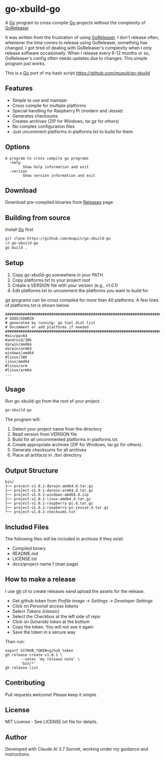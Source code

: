 # go-xbuild-go

A [Go](https://go.dev/) program to cross compile 
[Go](https://go.dev/) projects without the complexity of [GoReleaser](https://goreleaser.com/).

It was written from the frustration of using [GoReleaser](https://goreleaser.com/). I don't 
release often, whenever the time comes to release using GoReleaser, 
something has changed.
I got tired of dealing with GoReleaser's complexity when I only release
software occasionally. When I release every 6-12 months or so, GoReleaser's
config often needs updates due to changes. This simple program just works.

This is a [Go](https://go.dev/) port of my bash script https://github.com/muquit/go-xbuild

## Features
- Simple to use and maintain
- Cross compile for multiple platforms
- Special handling for Raspberry Pi (modern and Jessie)
- Generates checksums
- Creates archives (ZIP for Windows, tar.gz for others)
- No complex configuration files
- Just uncomment platforms in platforms.txt to build for them

## Options

```
A program to cross compile go programs
  -help
    	Show help information and exit
  -version
    	Show version information and exit
```

## Download

Download pre-compiled binaries from
[Releases](https://github.com/muquit/go-xbuild-go/releases) page

## Building from source

Install [Go](https://go.dev/) first

```bash
git clone https://github.com/muquit/go-xbuild-go
cd go-xbuild-go
go build .
```

## Setup
1. Copy go-xbuild-go somewhere in your PATH
2. Copy platforms.txt to your project root
2. Create a VERSION file with your version (e.g., v1.0.1)
3. Edit platforms.txt to uncomment the platforms you want to build for

go programs can be cross compiled for more than 40 platforms. 
A few lines of platforms.txt is shown below:
```text
########################################################################
# GOOS/GOARCH
# generated by running: go tool dist list
# Uncomment or add platforms if needed
########################################################################
#aix/ppc64
#android/386
darwin/amd64
darwin/arm64
windows/amd64
#linux/386
linux/amd64
#linux/arm
#linux/arm64
...
```

## Usage
Run go-xbuild-go from the root of your project. 
```bash
go-xbuild-go
```

The program will:
1. Detect your project name from the directory
2. Read version from VERSION file
3. Build for all uncommented platforms in platforms.txt
4. Create appropriate archives (ZIP for Windows, tar.gz for others)
5. Generate checksums for all archives
6. Place all artifacts in ./bin directory

## Output Structure
```
bin/
├── project-v1.0.1-darwin-amd64.d.tar.gz
├── project-v1.0.1-darwin-arm64.d.tar.gz
├── project-v1.0.1-windows-amd64.d.zip
├── project-v1.0.1-linux-amd64.d.tar.gz
├── project-v1.0.1-raspberry-pi.d.tar.gz
├── project-v1.0.1-raspberry-pi-jessie.d.tar.gz
└── project-v1.0.1-checksums.txt
```

## Included Files
The following files will be included in archives if they exist:
- Compiled binary
- README.md
- LICENSE.txt
- docs/project-name.1 (man page)

## How to make a release

I use [gh](https://cli.github.com/) cli to create releases eand upload the assets
for the release.

* Get github token from _Profile image -> Settings -> Developer Settings_
* Click on _Personal access tokens_
* Select _Tokens (classic)_
* Select the Checkbox at the left side of _repo_
* Click on _Generate token_ at the bottom
* Copy the token. You will not see it again
* Save the token in a secure way

Then run:

```
export GITHUB_TOKEN=gihub_token
gh release create v1.0.1 \
       --notes 'my release note' \
       'bin/*'
gh release list
```


## Contributing
Pull requests welcome! Please keep it simple.

## License
MIT License - See LICENSE.txt file for details.

## Author
Developed with Claude AI 3.7 Sonnet, working under my guidance and instructions.

